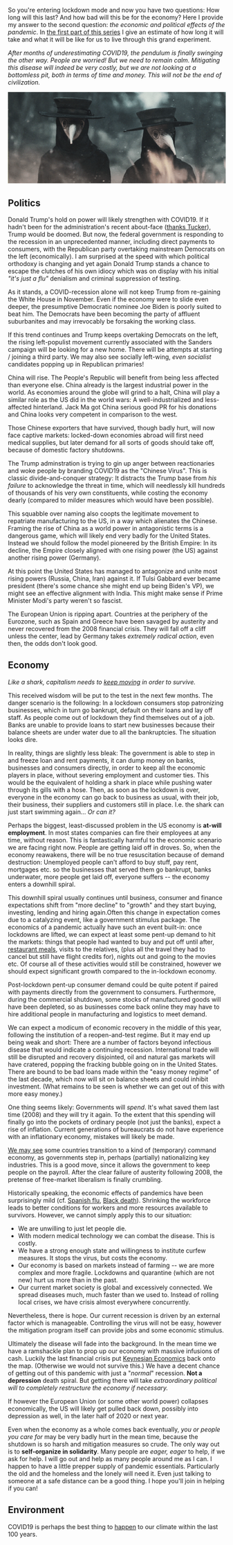 <!--
.. title: How bad will it be? Economic and political effects of COVID19
.. slug: how-bad-will-it-be-economic-and-political-effects-of-covid19
.. date: 2020-03-20 12:43:18 UTC-05:00
.. tags: 
.. category: 
.. link: 
.. description: 
.. type: text
-->

So you're entering lockdown mode and now you have two questions: How long will this last? And how bad will this be for the economy? Here I provide my answer to the second question: _the economic and political effects of the pandemic_. In [the first part of this series](/posts/covid19-lockdown-how-long-will-it-take-and-how-will-it-change-us) I give an estimate of how long it will take and what it will be like for us to live through this grand experiment.

_After months of underestimating COVID19, the pendulum is finally swinging the other way. People are worried! But we need to remain calm. Mitigating this disease will indeed be very costly, but we are not looking at a bottomless pit, both in terms of time and money. This will not be the end of civilization._

![plague doctors](/images/plague_bigger.gif)


## Politics

Donald Trump's hold on power will likely strengthen with COVID19. If it hadn't been for the administration's recent about-face ([thanks Tucker](https://www.vanityfair.com/news/2020/03/tucker-carlson-on-how-he-brought-coronavirus-message-to-mar-a-lago)), Trump would be doomed. But now, the federal government is responding to the recession in an unprecedented manner, including direct payments to consumers, with the Republican party overtaking mainstream Democrats on the left (economically). I am surprised at the speed with which political orthodoxy is changing and yet again Donald Trump stands a chance to escape the clutches of his own idiocy which was on display with his initial _"it's just a flu"_ denialism and criminal suppression of testing.

As it stands, a COVID-recession alone will not keep Trump from re-gaining the White House in November. Even if the economy were to slide even deeper, the presumptive Democratic nominee Joe Biden is poorly suited to beat him. The Democrats have been becoming the party of affluent suburbanites and may irrevocably be forsaking the working class.

If this trend continues and Trump keeps overtaking Democrats on the left, the rising left-populist movement currently associated with the Sanders campaign will be looking for a new home. There will be attempts at starting / joining a third party. We may also see socially left-wing, _even socialist_ candidates popping up in Republican primaries!

China will rise. The People's Republic will benefit from being less affected than everyone else. China already is the largest industrial power in the world. As economies around the globe will grind to a halt, China will play a similar role as the US did in the world wars: A well-industrialized and less-affected hinterland. Jack Ma got China serious good PR for his donations and China looks very competent in comparison to the west.

Those Chinese exporters that have survived, though badly hurt, will now face captive markets: locked-down economies abroad will first need medical supplies, but later demand for all sorts of goods should take off, because of domestic factory shutdowns.

The Trump adminstration is trying to gin up anger between reactionaries and woke people by branding COVID19 as the "Chinese Virus". This is classic divide-and-conquer strategy: It distracts the Trump base from _his failure_ to acknowledge the threat in time, which will needlessly kill hundreds of thousands of his very own constituents, while costing the economy dearly (compared to milder measures which would have been possible).

This squabble over naming also coopts the legitimate movement to repatriate manufacturing to the US, in a way which alienates the Chinese. Framing the rise of China as a world power in antagonistic terms is a dangerous game, which will likely end very badly for the United States. Instead we should follow the model pioneered by the British Empire: In its decline, the Empire closely aligned with one rising power (the US) against another rising power (Germany).

At this point the United States has managed to antagonize and unite most rising powers (Russia, China, Iran) against it. If Tulsi Gabbard ever became president (there's some chance she might end up being Biden's VP), we might see an effective alignment with India. This might make sense if Prime Minister Modi's party weren't so fascist.

The European Union is ripping apart. Countries at the periphery of the Eurozone, such as Spain and Greece have been savaged by austerity and never recovered from the 2008 financial crisis. They will fall off a cliff unless the center, lead by Germany takes _extremely radical action_, even then, the odds don't look good.

## Economy
_Like a shark, capitalism needs to [keep moving](https://en.wikipedia.org/wiki/Shark#Sleep) in order to survive._

This received wisdom will be put to the test in the next few months. The danger scenario is the following: In a lockdown consumers stop patronizing businesses, which in turn go bankrupt, default on their loans and lay off staff. As people come out of lockdown they find themselves out of a job. Banks are unable to provide loans to start new businesses because their balance sheets are under water due to all the bankruptcies. The situation looks dire.

In reality, things are slightly less bleak: The government is able to step in and freeze loan and rent payments, it can dump money on banks, businesses and consumers directly, in order to keep all the economic players in place, without severing employment and customer ties. This would be the equivalent of holding a shark in place while pushing water through its gills with a hose. Then, as soon as the lockdown is over, everyone in the economy can go back to business as usual, with their job, their business, their suppliers and customers still in place. I.e. the shark can just start swimming again... _Or can it?_

Perhaps the biggest, least-discussed problem in the US economy is __at-will employment__. In most states companies can fire their employees at any time, without reason. This is fantastically harmful to the economic scenario we are facing right now. People are getting laid off in droves. So, when the economy reawakens, there will be no true resuscitation because of demand destruction: Unemployed people can't afford to buy stuff, pay rent, mortgages etc. so the businesses that served them go bankrupt, banks underwater, more people get laid off, everyone suffers -- the economy enters a downhill spiral.

This downhill spiral usually continues until business, consumer and finance expectations shift from "more decline" to "growth" and they start buying, investing, lending and hiring again.Often this change in expectation comes due to a catalyzing event, like a government stimulus package. The economics of a pandemic actually have such an event built-in: once lockdowns are lifted, we can expect at least some pent-up demand to hit the markets: things that people had wanted to buy and put off until after, [restaurant meals](https://www.reuters.com/article/us-health-coronavirus-china-retail-idUSKBN21447W), visits to the relatives, (plus all the travel they had to cancel but still have flight credits for), nights out and going to the movies etc. Of course all of these activities would still be constrained, however we should expect significant growth compared to the in-lockdown economy.

Post-lockdown pent-up consumer demand could be quite potent if paired with payments directly from the government to consumers. Furthermore, during the commercial shutdown, some stocks of manufactured goods will have been depleted, so as businesses come back online they may have to hire additional people in manufacturing and logistics to meet demand.

We can expect a modicum of economic recovery in the middle of this year, following the institution of a reopen-and-test regime. But it may end up being weak and short: There are a number of factors beyond infectious disease that would indicate a continuing recession. International trade will still be disrupted and recovery disjointed, oil and natural gas markets will have cratered, popping the fracking bubble going on in the United States. There are bound to be bad loans made within the "easy money regime" of the last decade, which now will sit on balance sheets and could inhibit investment. (What remains to be seen is whether we can get out of this with more easy money.)

One thing seems likely: Governments will _spend_. It's what saved them last time (2008) and they will try it again. To the extent that this spending will finally go into the pockets of ordinary people (not just the banks), expect a rise of inflation. Current generations of bureaucrats do not have experience with an inflationary economy, mistakes will likely be made.

[We may see](https://www.nytimes.com/2020/02/28/us/politics/trump-coronavirus.html) some countries transition to a kind of (temporary) command economy, as governments step in, perhaps (partially) nationalizing key industries. This is a good move, since it allows the government to keep people on the payroll. After the clear failure of austerity following 2008, the pretense of free-market liberalism is finally crumbling.

Historically speaking, the economic effects of pandemics have been surprisingly mild (cf. [Spanish flu](https://www.stlouisfed.org/~/media/files/pdfs/community-development/research-reports/pandemic_flu_report.pdf?la=en), [Black death](https://en.wikipedia.org/wiki/Consequences_of_the_Black_Death)). Shrinking the workforce leads to better conditions for workers and more resources available to survivors. However, we cannot simply apply this to our situation:

- We are unwilling to just let people die.
- With modern medical technology we can combat the disease. This is costly.
- We have a strong enough state and willingness to institute curfew measures. It stops the virus, but costs the economy.
- Our economy is based on markets instead of farming -- we are more complex and more fragile. Lockdowns and quarantine (which are not new) hurt us more than in the past.
- Our current market society is global and excessively connected. We spread diseases much, much faster than we used to. Instead of rolling local crises, we have crisis almost everywhere concurrently.

Nevertheless, there is hope. Our current recession is driven by an external factor which is manageable. Controlling the virus will not be easy, however the mitigation program itself can provide jobs and some economic stimulus. 

Ultimately the disease will fade into the background. In the mean time we have a ramshackle plan to prop up our economy with massive infusions of cash. Luckily the last financial crisis put [Keynesian Economics](https://en.wikipedia.org/wiki/Keynesian_economics) back onto the map. (Otherwise we would not survive this.) We have a decent chance of getting out of this pandemic with just a "_normal_" recession. __Not a depression__ death spiral. But getting there will take _extraordinary political will to completely restructure the economy if necessary._

If however the European Union (or some other world power) collapses economically, the US will likely get pulled back down, possibly into depression as well, in the later half of 2020 or next year.

Even when the economy as a whole comes back eventually, _you or people you care for_ may be very badly hurt in the mean time, because the shutdown is so harsh and mitigation measures so crude. The only way out is to __self-organize in solidarity__. Many people are _eager, eager_ to help, if we ask for help. I will go out and help as many people around me as I can. I happen to have a little prepper supply of pandemic essentials. Particularly the old and the homeless and the lonely will need it. Even just talking to someone at a safe distance can be a good thing. I hope you'll join in helping if you can!

## Environment

COVID19 is perhaps the best thing to [happen](https://www.dw.com/en/coronavirus-climate-change-pollution-environment-china-covid19-crisis/a-52647140) to our climate within the last 100 years.